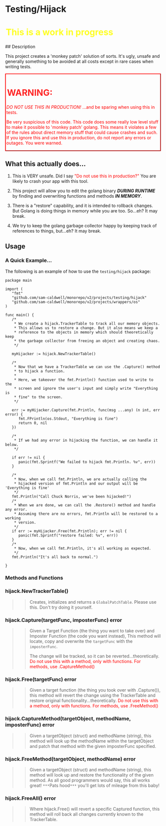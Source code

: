 Testing/Hijack
==============
 <h1 class="blinking-text" style="color:yellow;padding:2px 2px 2px 2px;margins:1px 1px 1px 1px">This is a work in progress</h1>
## Description



This project creates a 'monkey patch' solution of sorts. It's ugly, unsafe and generally something
to be avoided at all costs except in rare cases when writing tests.

<style>
@keyframes blink {
  0% { opacity: 1; }
  50% { opacity: 0; }
  100% { opacity: 1; }
}

.blinking-text {
  animation: blink 1s infinite;
}
</style>

<div style="border-color:red;border-width: 2px;border-style: outset;padding:2px 2px 2px 2px;margins:1px 1px 1px 1px">
    <h1 class="blinking-text" style="color:red;padding:2px 2px 2px 2px;margins:1px 1px 1px 1px">WARNING:</h1>
    <p style="color:red">
        <i>DO NOT USE THIS IN PRODUCTION!</i>  
        ...and be sparing when using this in tests.</p>
    <p style="color:red">
        Be very suspicious of this code.  This code does some really low level stuff to make 
        it possible to 'monkey patch' golang.  This means it violates a few of the rules about
        direct memory stuff that could cause crashes and such.  If you ignore this and use this
        in production, do not report any errors or outages.  You were warned.
    </p>
</div>

## What this actually does...

1. This is VERY unsafe. Did I say <span style='color:red'>"Do not use this in production?"</span>
   You are likely to crash your app with this tool.

2. This project will allow you to edit the golang binary ***DURING RUNTIME*** by finding and overwriting functions
   and methods ***IN MEMORY***.

3. There is a "restore" capability, and it is intended to rollback changes. But Golang is doing things in memory
   while you are too. So...eh? It may break.

4. We try to keep the golang garbage collector happy by keeping track of references to things, but...eh? It may break.

## Usage

### A Quick Example...

The following is an example of how to use the `testing/hijack` package:

```golang
package main

import (
   "fmt"
   "github.com/sam-caldwell/monorepo/v2/projects/testing/hijack"
   "github.com/sam-caldwell/monorepo/v2/projects/wrappers/os"
)

func main() {
   /*
    * We create a hijack.TrackerTable to track all our memory objects.
    * This allows us to restore a change. But it also means we keep a
    * reference to the objects in memory which should theoretically keep
    * the garbage collector from freeing an object and creating chaos.
    */
	
   myHijacker := hijack.NewTrackerTable()
   
   /*
    * Now that we have a TrackerTable we can use the .Capture() method
    * to hijack a function.  
    * 
    * Here, we takeover the fmt.Println() function used to write to the 
    * screen and ignore the user's input and simply write "Everything is
    * fine" to the screen.
    */
   
   err := myHijacker.Capture(fmt.Println, func(msg ...any) (n int, err error) {
      fmt.FPrintln(os.Stdout, "Everything is fine")
      return 0, nil
   })
   
   /*
    * If we had any error in hijacking the function, we can handle it below.
    */
   
   if err != nil {
      panic(fmt.Sprintf("We failed to hijack fmt.Println. %v", err))
   }
   
   /*
    * Now, when we call fmt.Println, we are actually calling the
    * hijacked version of fmt.Println and our output will be 'Everything is fine'
    */
   fmt.Println("Call Chuck Norris, we've been hijacked!")
   /*
    * When we are done, we can call the .Restore() method and handle any error.
    * Assuming there are no errors, fmt.Println will be restored to a working
    * version.
    */
   if err := myHijacker.Free(fmt.Println); err != nil {
      panic(fmt.Sprintf("restore failed: %v", err))
   }
   /*
    * Now, when we call fmt.Println, it's all working as expected.
    */
   fmt.Println("It's all back to normal.")

}
```

### Methods and Functions

### hijack.NewTrackerTable()
>> Creates, initializes and returns a `GlobalPatchTable`.   Please use this.  Don't try doing it yourself.

### hijack.Capture(targetFunc, imposterFunc) error
>> Given a Target Function (the thing you want to take over) and Imposter Function (the code you want instead),
>> This method will locate, copy and overwrite the `targetFunc` with the `imposterFunc`.
>>
>> The change will be tracked, so it can be reverted...theoretically.
>> <span style="color:red">Do not use this with a method, only with functions.  For methods, use .CaptureMethod()</span>

### hijack.Free(targetFunc) error
>> Given a target function (the thing you took over with .Capture()), this method will revert the change using the
>> TrackerTable and restore original functionality...theoretically. <span style="color:red">Do not use this with a 
>> method, only with functions.  For methods, use .FreeMethod()</span>

### hijack.CaptureMethod(targetObject, methodName, imposterFunc) error
>> Given a targetObject (struct) and methodName (string), this method will look up the methodName within the 
>> targetObject and patch that method with the given imposterFunc specified.

### hijack.FreeMethod(targetObject, methodName) error
>> Given a targetObject (struct) and methodName (string), this method will look up and restore the functionality of
>> the given method.  As all good programmers would say, this all works great! `***`Pats hood`***`  you'll get lots of 
>> mileage from this baby!

### hijack.FreeAll() error
>> Where hijack.Free() will revert a specific Captured function, this method will roll back all changes currently known
>> to the TrackerTable.
